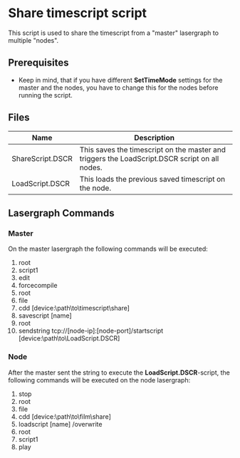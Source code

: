 # Share timescript script

This script is used to share the timescript from a "master" lasergraph to multiple "nodes".

## Prerequisites

* Keep in mind, that if you have different **SetTimeMode** settings for the master and the nodes, you have to change this for the nodes before running the script.

## Files

| Name | Description |
| ---- | ----------- |
| ShareScript.DSCR | This saves the timescript on the master and triggers the LoadScript.DSCR script on all nodes. |
| LoadScript.DSCR  | This loads the previous saved timescript on the node. |

## Lasergraph Commands

### Master

On the master lasergraph the following commands will be executed:

1. root
1. script1
1. edit
1. forcecompile
1. root
1. file
1. cdd [device:\path\to\timescript\share]
1. savescript [name]
1. root
1. sendstring tcp://[node-ip]:[node-port]/startscript [device:\path\to\LoadScript.DSCR]

### Node

After the master sent the string to execute the **LoadScript.DSCR**-script, the following commands will be executed on the node lasergraph:

1. stop
1. root
1. file
1. cdd [device:\path\to\film\share]
1. loadscript [name] /overwrite
1. root
1. script1
1. play
